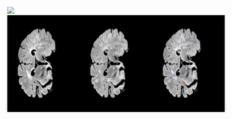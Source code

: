 ![](https://github.com/PeymanTahghighi/SSLMRI/blob/master/gif2.gif)
![](https://github.com/PeymanTahghighi/SSLMRI/blob/master/gif3.gif)
